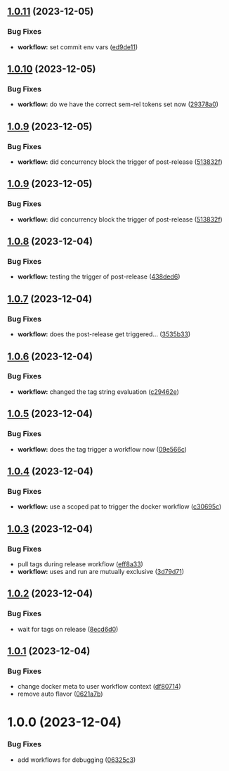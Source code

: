 ## [1.0.11](https://github.com/bassco/workflow-test/compare/v1.0.10...v1.0.11) (2023-12-05)


### Bug Fixes

* **workflow:** set commit env vars ([ed9de11](https://github.com/bassco/workflow-test/commit/ed9de1132a24f5601be402c58d4efc592b30afaf))

## [1.0.10](https://github.com/bassco/workflow-test/compare/v1.0.9...v1.0.10) (2023-12-05)


### Bug Fixes

* **workflow:** do we have the correct sem-rel tokens set now ([29378a0](https://github.com/bassco/workflow-test/commit/29378a0906ec9a0eb045fce9359833a1ece94e8d))

## [1.0.9](https://github.com/bassco/workflow-test/compare/v1.0.8...v1.0.9) (2023-12-05)


### Bug Fixes

* **workflow:** did concurrency block the trigger of post-release ([513832f](https://github.com/bassco/workflow-test/commit/513832fa0a4e92eb10139ad5106d74301085738a))

## [1.0.9](https://github.com/bassco/workflow-test/compare/v1.0.8...v1.0.9) (2023-12-05)


### Bug Fixes

* **workflow:** did concurrency block the trigger of post-release ([513832f](https://github.com/bassco/workflow-test/commit/513832fa0a4e92eb10139ad5106d74301085738a))

## [1.0.8](https://github.com/bassco/workflow-test/compare/v1.0.7...v1.0.8) (2023-12-04)


### Bug Fixes

* **workflow:** testing the trigger of post-release ([438ded6](https://github.com/bassco/workflow-test/commit/438ded636bf6447cf5d57b10143a94352a70906f))

## [1.0.7](https://github.com/bassco/workflow-test/compare/v1.0.6...v1.0.7) (2023-12-04)


### Bug Fixes

* **workflow:** does the post-release get triggered... ([3535b33](https://github.com/bassco/workflow-test/commit/3535b33ed9b261e62eee247af7af622f141e3c0d))

## [1.0.6](https://github.com/bassco/workflow-test/compare/v1.0.5...v1.0.6) (2023-12-04)


### Bug Fixes

* **workflow:** changed the tag string evaluation ([c29462e](https://github.com/bassco/workflow-test/commit/c29462e1e17fd350337c79b684a2bea716d8a454))

## [1.0.5](https://github.com/bassco/workflow-test/compare/v1.0.4...v1.0.5) (2023-12-04)


### Bug Fixes

* **workflow:** does the tag trigger a workflow now ([09e566c](https://github.com/bassco/workflow-test/commit/09e566c85b410af57c2b18ad1d13ae773a7d96a3))

## [1.0.4](https://github.com/bassco/workflow-test/compare/v1.0.3...v1.0.4) (2023-12-04)


### Bug Fixes

* **workflow:** use a scoped pat to trigger the docker workflow ([c30695c](https://github.com/bassco/workflow-test/commit/c30695c1f052664b9237a2183f5e1199324532c6))

## [1.0.3](https://github.com/bassco/workflow-test/compare/v1.0.2...v1.0.3) (2023-12-04)


### Bug Fixes

* pull tags during release workflow ([eff8a33](https://github.com/bassco/workflow-test/commit/eff8a33e94e9fe9329601238c88fea8ee1d5f1d0))
* **workflow:** uses and run are mutually exclusive ([3d79d71](https://github.com/bassco/workflow-test/commit/3d79d71c5dafda85e82936b2b8691eb775aaf530))

## [1.0.2](https://github.com/bassco/workflow-test/compare/v1.0.1...v1.0.2) (2023-12-04)


### Bug Fixes

* wait for tags on release ([8ecd6d0](https://github.com/bassco/workflow-test/commit/8ecd6d0436c94db4bbcb6aeb406c726b21ab6e72))

## [1.0.1](https://github.com/bassco/workflow-test/compare/v1.0.0...v1.0.1) (2023-12-04)


### Bug Fixes

* change docker meta to user workflow context ([df80714](https://github.com/bassco/workflow-test/commit/df807146df96d72e7438b15e298c12556867804c))
* remove auto flavor ([0621a7b](https://github.com/bassco/workflow-test/commit/0621a7bb93dd30b0f3cccf997c8f685784f87164))

# 1.0.0 (2023-12-04)


### Bug Fixes

* add workflows for debugging ([06325c3](https://github.com/bassco/workflow-test/commit/06325c375ec24d234b02ed38ac1a9e45278c5ab6))
